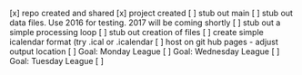 [x] repo created and shared
[x] project created
[ ] stub out main
[ ] stub out data files.  Use 2016 for testing.  2017 will be coming shortly
[ ] stub out a simple processing loop
[ ] stub out creation of files
[ ] create simple icalendar format (try .ical or .icalendar
[ ] host on git hub pages - adjust output location
[ ] Goal:  Monday League 
[ ] Goal:  Wednesday League 
[ ] Goal:  Tuesday League 
[ ] 
